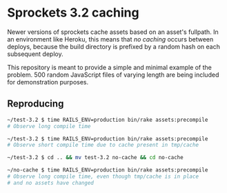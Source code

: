 # Sprockets 3.2 caching

Newer versions of sprockets cache assets based on an asset's
fullpath. In an environment like Heroku, this means that _no caching_
occurs between deploys, because the build directory is prefixed by a
random hash on each subsequent deploy.

This repository is meant to provide a simple and minimal example of
the problem. 500 random JavaScript files of varying length are being
included for demonstration purposes.

## Reproducing

```sh
~/test-3.2 $ time RAILS_ENV=production bin/rake assets:precompile
# Observe long compile time

~/test-3.2 $ time RAILS_ENV=production bin/rake assets:precompile
# Observe short compile time due to cache present in tmp/cache

~/test-3.2 $ cd .. && mv test-3.2 no-cache && cd no-cache

~/no-cache $ time RAILS_ENV=production bin/rake assets:precompile
# Observe long compile time, even though tmp/cache is in place
# and no assets have changed
```
